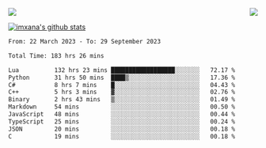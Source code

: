 <p>
  <a href="https://count.getloli.com/"><img src="https://count.getloli.com/get/@xana.readme?theme=moebooru-h"></a>
  <img src="https://weather-icon.journeyad.repl.co/@hangzhou?v=1" align="right">
</p>


<a href="https://github.com/imxana"><img align="center" src="https://github-readme-stats.vercel.app/api?username=imxana&show_icons=true&include_all_commits=true&hide_border=tru&custom_title=imxana%27s%20Github%20Stats" alt="imxana's github stats" /></a> 

<!--START_SECTION:waka-->

```txt
From: 22 March 2023 - To: 29 September 2023

Total Time: 183 hrs 26 mins

Lua          132 hrs 23 mins ██████████████████░░░░░░░   72.17 %
Python       31 hrs 50 mins  ████▒░░░░░░░░░░░░░░░░░░░░   17.36 %
C#           8 hrs 7 mins    █░░░░░░░░░░░░░░░░░░░░░░░░   04.43 %
C++          5 hrs 3 mins    ▓░░░░░░░░░░░░░░░░░░░░░░░░   02.76 %
Binary       2 hrs 43 mins   ▒░░░░░░░░░░░░░░░░░░░░░░░░   01.49 %
Markdown     54 mins         ░░░░░░░░░░░░░░░░░░░░░░░░░   00.50 %
JavaScript   48 mins         ░░░░░░░░░░░░░░░░░░░░░░░░░   00.44 %
TypeScript   25 mins         ░░░░░░░░░░░░░░░░░░░░░░░░░   00.24 %
JSON         20 mins         ░░░░░░░░░░░░░░░░░░░░░░░░░   00.18 %
C            19 mins         ░░░░░░░░░░░░░░░░░░░░░░░░░   00.18 %
```

<!--END_SECTION:waka-->

